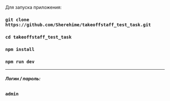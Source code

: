 Для запуска приложения:
### `git clone https://github.com/Sherehime/takeoffstaff_test_task.git`
### `cd takeoffstaff_test_task`
### `npm install`
### `npm run dev`

----
###### _**Логин / пароль:**_
### `admin`
